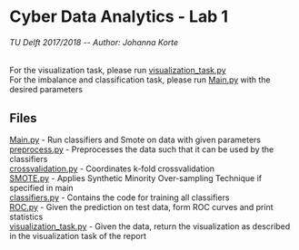 # Cyber Data Analytics - Lab 1 
###### TU Delft 2017/2018 -- Author: Johanna Korte

For the visualization task, please run [visualization_task.py](visualization_task.py)  
For the imbalance and classification task, please run [Main.py](Main.py) with the desired parameters

## Files

[Main.py](Main.py) - Run classifiers and Smote on data with given parameters  
[preprocess.py](preprocess.py) - Preprocesses the data such that it can be used by the classifiers  
[crossvalidation.py](crossvalidation.py) - Coordinates k-fold crossvalidation  
[SMOTE.py](SMOTE.py) - Applies Synthetic Minority Over-sampling Technique if specified in main  
[classifiers.py](classifiers.py) - Contains the code for training all classifiers  
[ROC.py](ROC.py) - Given the prediction on test data, form ROC curves and print statistics  
[visualization_task.py](visualization_task.py) - Given the data, return the visualization as described in the visualization task of the report